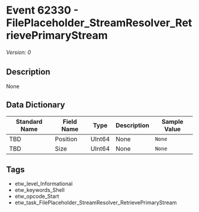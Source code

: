 # Event 62330 - FilePlaceholder_StreamResolver_RetrievePrimaryStream
###### Version: 0

## Description
None

## Data Dictionary
|Standard Name|Field Name|Type|Description|Sample Value|
|---|---|---|---|---|
|TBD|Position|UInt64|None|`None`|
|TBD|Size|UInt64|None|`None`|

## Tags
* etw_level_Informational
* etw_keywords_Shell
* etw_opcode_Start
* etw_task_FilePlaceholder_StreamResolver_RetrievePrimaryStream